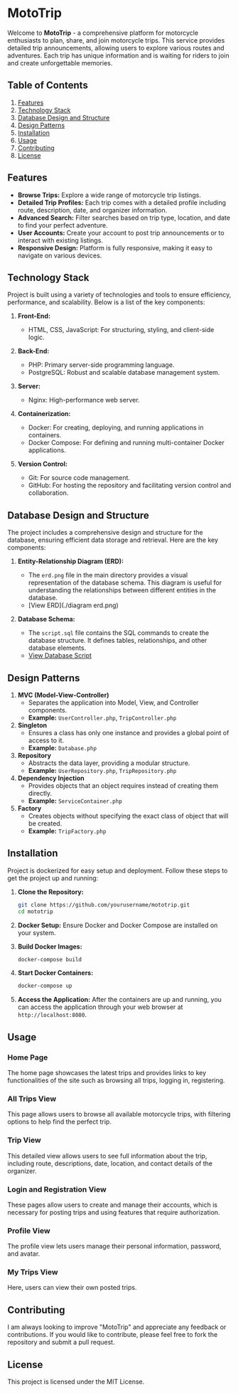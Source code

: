 # MotoTrip

Welcome to **MotoTrip** - a comprehensive platform for motorcycle enthusiasts to plan, share, and join motorcycle trips. This service provides detailed trip announcements, allowing users to explore various routes and adventures. Each trip has unique information and is waiting for riders to join and create unforgettable memories.

## Table of Contents

1. [Features](#features)
2. [Technology Stack](#technology-stack)
3. [Database Design and Structure](#database-design-and-structure)
4. [Design Patterns](#design-patterns)
5. [Installation](#installation)
6. [Usage](#usage)
7. [Contributing](#contributing)
8. [License](#license)

## Features

- **Browse Trips:** Explore a wide range of motorcycle trip listings.
- **Detailed Trip Profiles:** Each trip comes with a detailed profile including route, description, date, and organizer information.
- **Advanced Search:** Filter searches based on trip type, location, and date to find your perfect adventure.
- **User Accounts:** Create your account to post trip announcements or to interact with existing listings.
- **Responsive Design:** Platform is fully responsive, making it easy to navigate on various devices.

## Technology Stack

Project is built using a variety of technologies and tools to ensure efficiency, performance, and scalability. Below is a list of the key components:

1. **Front-End:**
   - HTML, CSS, JavaScript: For structuring, styling, and client-side logic.

2. **Back-End:**
   - PHP: Primary server-side programming language.
   - PostgreSQL: Robust and scalable database management system.

3. **Server:**
   - Nginx: High-performance web server.

4. **Containerization:**
   - Docker: For creating, deploying, and running applications in containers.
   - Docker Compose: For defining and running multi-container Docker applications.

5. **Version Control:**
   - Git: For source code management.
   - GitHub: For hosting the repository and facilitating version control and collaboration.

## Database Design and Structure

The project includes a comprehensive design and structure for the database, ensuring efficient data storage and retrieval. Here are the key components:

1. **Entity-Relationship Diagram (ERD):**
   - The `erd.png` file in the main directory provides a visual representation of the database schema. This diagram is useful for understanding the relationships between different entities in the database.
   - [View ERD](./diagram erd.png)

2. **Database Schema:**
   - The `script.sql` file contains the SQL commands to create the database structure. It defines tables, relationships, and other database elements.
   - [View Database Script](./sql/quary.sql)

## Design Patterns

1. **MVC (Model-View-Controller)**
   - Separates the application into Model, View, and Controller components.
   - **Example:** `UserController.php`, `TripController.php`
2. **Singleton**
   - Ensures a class has only one instance and provides a global point of access to it.
   - **Example:** `Database.php`
3. **Repository**
   - Abstracts the data layer, providing a modular structure.
   - **Example:** `UserRepository.php`, `TripRepository.php`
4. **Dependency Injection**
   - Provides objects that an object requires instead of creating them directly.
   - **Example:** `ServiceContainer.php`
5. **Factory**
   - Creates objects without specifying the exact class of object that will be created.
   - **Example:** `TripFactory.php`

## Installation

Project is dockerized for easy setup and deployment. Follow these steps to get the project up and running:

1. **Clone the Repository:**
   ```bash
   git clone https://github.com/yourusername/mototrip.git
   cd mototrip
   ```

2. **Docker Setup:**
   Ensure Docker and Docker Compose are installed on your system. 

3. **Build Docker Images:**
   ```bash
   docker-compose build
   ```

4. **Start Docker Containers:**
   ```bash
   docker-compose up
   ```

5. **Access the Application:**
   After the containers are up and running, you can access the application through your web browser at `http://localhost:8080`.

## Usage

### Home Page
The home page showcases the latest trips and provides links to key functionalities of the site such as browsing all trips, logging in, registering.

### All Trips View
This page allows users to browse all available motorcycle trips, with filtering options to help find the perfect trip.

### Trip View
This detailed view allows users to see full information about the trip, including route, descriptions, date, location, and contact details of the organizer.

### Login and Registration View
These pages allow users to create and manage their accounts, which is necessary for posting trips and using features that require authorization.

### Profile View
The profile view lets users manage their personal information, password, and avatar.

### My Trips View
Here, users can view their own posted trips.

## Contributing

I am always looking to improve "MotoTrip" and appreciate any feedback or contributions. If you would like to contribute, please feel free to fork the repository and submit a pull request.

## License

This project is licensed under the MIT License.
